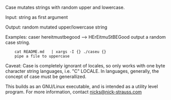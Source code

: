    Case mutates strings with random upper and lowercase.
  
   Input: string as first argument

   Output: random mutated upper/lowercase string
   
   Examples: 
        caser hereitmustbegood --> HErEitmuStBEGood
        output a random case string.
 
        cat README.md   | xargs -I {} ./caseu {}
        pipe a file to uppercase 
        
   Caveat: Case is completely ignorant of locales, so only works with
   one byte character string languages, i.e. "C" LOCALE. 
   In languages, generally, the concept of case must be generallized.  

   This builds as an GNU/Linux executable, and is intended as a utility level
   program. For more information, contact nicks@nick-strauss.com
